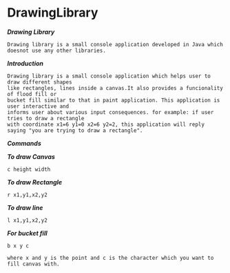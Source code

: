 # DrawingLibrary

***Drawing Library***
```
Drawing library is a small console application developed in Java which doesnot use any other libraries.
```

***Introduction***
```
Drawing library is a small console application which helps user to draw different shapes 
like rectangles, lines inside a canvas.It also provides a funcionality of flood fill or 
bucket fill similar to that in paint application. This application is user interactive and 
informs user about various input consequences. for example: if user tries to draw a rectangle 
with coordinate x1=6 y1=0 x2=6 y2=2, this application will reply saying "you are trying to draw a rectangle".
```
***Commands***

***To draw Canvas***
```
c height width
```

***To draw Rectangle***
```
r x1,y1,x2,y2
```

***To draw line***
```
l x1,y1,x2,y2
```

***For bucket fill***
```
b x y c

where x and y is the point and c is the character which you want to fill canvas with.
```
